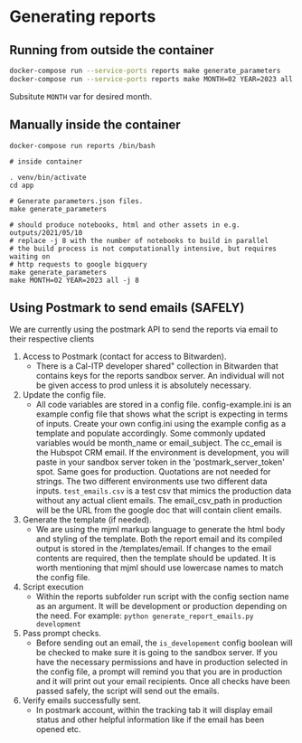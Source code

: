 # Generating reports

## Running from outside the container

```bash
docker-compose run --service-ports reports make generate_parameters
docker-compose run --service-ports reports make MONTH=02 YEAR=2023 all -j 8
```

Subsitute `MONTH` var for desired month.

## Manually inside the container

```
docker-compose run reports /bin/bash

# inside container

. venv/bin/activate
cd app

# Generate parameters.json files.
make generate_parameters

# should produce notebooks, html and other assets in e.g. outputs/2021/05/10
# replace -j 8 with the number of notebooks to build in parallel
# the build process is not computationally intensive, but requires waiting on
# http requests to google bigquery
make generate_parameters
make MONTH=02 YEAR=2023 all -j 8
```

## Using Postmark to send emails (SAFELY)
We are currently using the postmark API to send the reports via email to their respective clients
1. Access to Postmark (contact for access to Bitwarden).
    - There is a Cal-ITP developer shared" collection in Bitwarden that contains keys for the reports sandbox server. An individual will not be given access to prod unless it is absolutely necessary.
2. Update the config file.
    - All code variables are stored in a config file. config-example.ini is an example config file that shows what the script is expecting in terms of inputs. Create your own config.ini using the example config as a template and populate accordingly. Some commonly updated variables would be month_name or email_subject. The cc_email is the Hubspot CRM email. If the environment is development, you will paste in your sandbox server token in the 'postmark_server_token' spot. Same goes for production. Quotations are not needed for strings. The two different environments use two different data inputs. `test_emails.csv` is a test csv that mimics the production data without any actual client emails. The email_csv_path in production will be the URL from the google doc that will contain client emails.
3. Generate the template (if needed).
    - We are using the mjml markup language to generate the html body and styling of the template. Both the report email and its compiled output is stored in the /templates/email. If changes to the email contents are required, then the template should be updated. It is worth mentioning that mjml should use lowercase names to match the config file.
4. Script execution
    - Within the reports subfolder run script with the config section name as an argument. It will be development or production depending on the need. For example:  `python generate_report_emails.py development`
5. Pass prompt checks.
    - Before sending out an email,  the `is_developement` config boolean will be checked to make sure it is going to the sandbox server. If you have the necessary permissions and have in production selected in the config file, a prompt will remind you that you are in production and it will print out your email recipients. Once all checks have been passed safely, the script will send out the emails.
6. Verify emails successfully sent.
    - In postmark account, within the tracking tab it will display email status and other helpful information like if the email has been opened etc.
